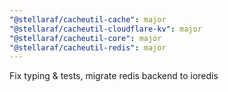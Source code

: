 ```yaml
---
"@stellaraf/cacheutil-cache": major
"@stellaraf/cacheutil-cloudflare-kv": major
"@stellaraf/cacheutil-core": major
"@stellaraf/cacheutil-redis": major
---
```


Fix typing & tests, migrate redis backend to ioredis
